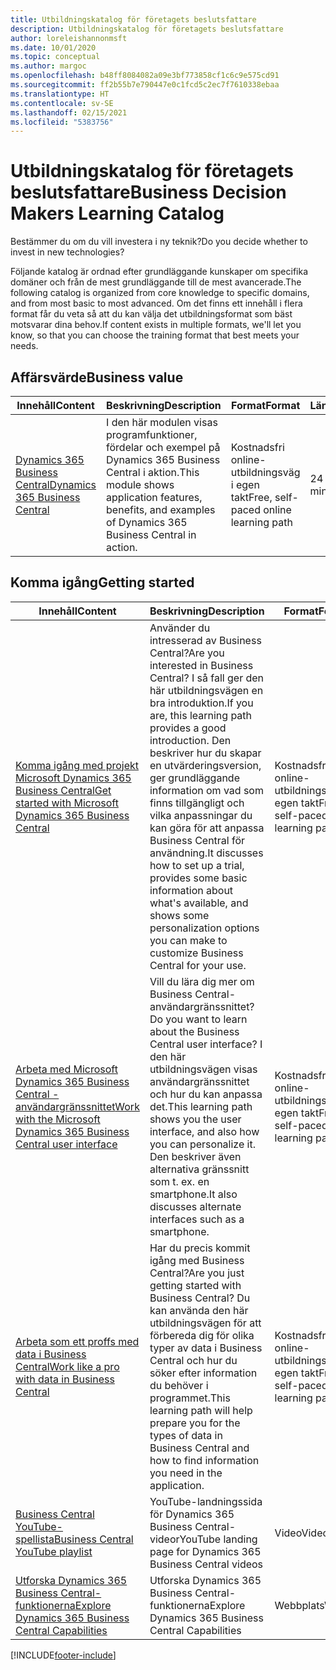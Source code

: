 ```yaml
---
title: Utbildningskatalog för företagets beslutsfattare
description: Utbildningskatalog för företagets beslutsfattare
author: loreleishannonmsft
ms.date: 10/01/2020
ms.topic: conceptual
ms.author: margoc
ms.openlocfilehash: b48ff8084082a09e3bf773858cf1c6c9e575cd91
ms.sourcegitcommit: ff2b55b7e790447e0c1fcd5c2ec7f7610338ebaa
ms.translationtype: HT
ms.contentlocale: sv-SE
ms.lasthandoff: 02/15/2021
ms.locfileid: "5383756"
---
```

# <a name="business-decision-makers-learning-catalog"></a><span data-ttu-id="69dd7-103">Utbildningskatalog för företagets beslutsfattare</span><span class="sxs-lookup"><span data-stu-id="69dd7-103">Business Decision Makers Learning Catalog</span></span>

<span data-ttu-id="69dd7-104">Bestämmer du om du vill investera i ny teknik?</span><span class="sxs-lookup"><span data-stu-id="69dd7-104">Do you decide whether to invest in new technologies?</span></span>

<span data-ttu-id="69dd7-105">Följande katalog är ordnad efter grundläggande kunskaper om specifika domäner och från de mest grundläggande till de mest avancerade.</span><span class="sxs-lookup"><span data-stu-id="69dd7-105">The following catalog is organized from core knowledge to specific domains, and from most basic to most advanced.</span></span> <span data-ttu-id="69dd7-106">Om det finns ett innehåll i flera format får du veta så att du kan välja det utbildningsformat som bäst motsvarar dina behov.</span><span class="sxs-lookup"><span data-stu-id="69dd7-106">If content exists in multiple formats, we'll let you know, so that you can choose the training format that best meets your needs.</span></span>  

## <a name="business-value"></a><span data-ttu-id="69dd7-107">Affärsvärde<a name="busvalue"></a></span><span class="sxs-lookup"><span data-stu-id="69dd7-107">Business value<a name="busvalue"></a></span></span>

| <span data-ttu-id="69dd7-108">Innehåll</span><span class="sxs-lookup"><span data-stu-id="69dd7-108">Content</span></span>                                                                 | <span data-ttu-id="69dd7-109">Beskrivning</span><span class="sxs-lookup"><span data-stu-id="69dd7-109">Description</span></span>                                                                                                | <span data-ttu-id="69dd7-110">Format</span><span class="sxs-lookup"><span data-stu-id="69dd7-110">Format</span></span>                                | <span data-ttu-id="69dd7-111">Längd</span><span class="sxs-lookup"><span data-stu-id="69dd7-111">Length</span></span>     |
|----------------------------------------------------------------------------------------------------------------|------------------------------------------------------------------------------------------------------------|---------------------------------------|------------|
| [<span data-ttu-id="69dd7-112">Dynamics 365 Business Central</span><span class="sxs-lookup"><span data-stu-id="69dd7-112">Dynamics 365 Business Central</span></span>](https://docs.microsoft.com/learn/modules/dynamics-365-business-central/) | <span data-ttu-id="69dd7-113">I den här modulen visas programfunktioner, fördelar och exempel på Dynamics 365 Business Central i aktion.</span><span class="sxs-lookup"><span data-stu-id="69dd7-113">This module shows application features, benefits, and examples of Dynamics 365 Business Central in action.</span></span> | <span data-ttu-id="69dd7-114">Kostnadsfri online-utbildningsväg i egen takt</span><span class="sxs-lookup"><span data-stu-id="69dd7-114">Free, self-paced online learning path</span></span> | <span data-ttu-id="69dd7-115">24 minuter</span><span class="sxs-lookup"><span data-stu-id="69dd7-115">24 minutes</span></span> |

## <a name="getting-started"></a><span data-ttu-id="69dd7-116">Komma igång<a name="get-started"></a></span><span class="sxs-lookup"><span data-stu-id="69dd7-116">Getting started<a name="get-started"></a></span></span>

| <span data-ttu-id="69dd7-117">Innehåll</span><span class="sxs-lookup"><span data-stu-id="69dd7-117">Content</span></span>                                                                                                                             | <span data-ttu-id="69dd7-118">Beskrivning</span><span class="sxs-lookup"><span data-stu-id="69dd7-118">Description</span></span>                                                                                                                                                                                                                                                                                      | <span data-ttu-id="69dd7-119">Format</span><span class="sxs-lookup"><span data-stu-id="69dd7-119">Format</span></span>                                | <span data-ttu-id="69dd7-120">Längd</span><span class="sxs-lookup"><span data-stu-id="69dd7-120">Length</span></span>             |
|------------------------------------------------------------------------------------------------------------------------------------------------------------------------------|--------------------------------------------------------------------------------------------------------------------------------------------------------------------------------------------------------------------------------------------------------------------------------------------------|---------------------------------------|--------------------|
| [<span data-ttu-id="69dd7-121">Komma igång med projekt Microsoft Dynamics 365 Business Central</span><span class="sxs-lookup"><span data-stu-id="69dd7-121">Get started with Microsoft Dynamics 365 Business Central</span></span>](https://docs.microsoft.com/learn/paths/get-started-dynamics-365-business-central/)                          | <span data-ttu-id="69dd7-122">Använder du intresserad av Business Central?</span><span class="sxs-lookup"><span data-stu-id="69dd7-122">Are you interested in Business Central?</span></span> <span data-ttu-id="69dd7-123">I så fall ger den här utbildningsvägen en bra introduktion.</span><span class="sxs-lookup"><span data-stu-id="69dd7-123">If you are, this learning path provides a good introduction.</span></span> <span data-ttu-id="69dd7-124">Den beskriver hur du skapar en utvärderingsversion, ger grundläggande information om vad som finns tillgängligt och vilka anpassningar du kan göra för att anpassa Business Central för användning.</span><span class="sxs-lookup"><span data-stu-id="69dd7-124">It discusses how to set up a trial, provides some basic information about what's available, and shows some personalization options you can make to customize Business Central for your use.</span></span> | <span data-ttu-id="69dd7-125">Kostnadsfri online-utbildningsväg i egen takt</span><span class="sxs-lookup"><span data-stu-id="69dd7-125">Free, self-paced online learning path</span></span> | <span data-ttu-id="69dd7-126">3 timmar 4 minuter</span><span class="sxs-lookup"><span data-stu-id="69dd7-126">3 hours 4 minutes</span></span>  |
| [<span data-ttu-id="69dd7-127">Arbeta med Microsoft Dynamics 365 Business Central -användargränssnittet</span><span class="sxs-lookup"><span data-stu-id="69dd7-127">Work with the Microsoft Dynamics 365 Business Central user interface</span></span>](https://docs.microsoft.com/learn/paths/work-with-user-interface-dynamics-365-business-central/) | <span data-ttu-id="69dd7-128">Vill du lära dig mer om Business Central-användargränssnittet?</span><span class="sxs-lookup"><span data-stu-id="69dd7-128">Do you want to learn about the Business Central user interface?</span></span> <span data-ttu-id="69dd7-129">I den här utbildningsvägen visas användargränssnittet och hur du kan anpassa det.</span><span class="sxs-lookup"><span data-stu-id="69dd7-129">This learning path shows you the user interface, and also how you can personalize it.</span></span> <span data-ttu-id="69dd7-130">Den beskriver även alternativa gränssnitt som t. ex. en smartphone.</span><span class="sxs-lookup"><span data-stu-id="69dd7-130">It also discusses alternate interfaces such as a smartphone.</span></span>                                                                               | <span data-ttu-id="69dd7-131">Kostnadsfri online-utbildningsväg i egen takt</span><span class="sxs-lookup"><span data-stu-id="69dd7-131">Free, self-paced online learning path</span></span> | <span data-ttu-id="69dd7-132">2 timmar 27 minuter</span><span class="sxs-lookup"><span data-stu-id="69dd7-132">2 hours 27 minutes</span></span> |
| [<span data-ttu-id="69dd7-133">Arbeta som ett proffs med data i Business Central</span><span class="sxs-lookup"><span data-stu-id="69dd7-133">Work like a pro with data in Business Central</span></span>](https://docs.microsoft.com/learn/paths/work-pro-data-dynamics-365-business-central)                                    | <span data-ttu-id="69dd7-134">Har du precis kommit igång med Business Central?</span><span class="sxs-lookup"><span data-stu-id="69dd7-134">Are you just getting started with Business Central?</span></span> <span data-ttu-id="69dd7-135">Du kan använda den här utbildningsvägen för att förbereda dig för olika typer av data i Business Central och hur du söker efter information du behöver i programmet.</span><span class="sxs-lookup"><span data-stu-id="69dd7-135">This learning path will help prepare you for the types of data in Business Central and how to find information you need in the application.</span></span>                                                                                                  | <span data-ttu-id="69dd7-136">Kostnadsfri online-utbildningsväg i egen takt</span><span class="sxs-lookup"><span data-stu-id="69dd7-136">Free, self-paced online learning path</span></span> | <span data-ttu-id="69dd7-137">2 timmar 27 minuter</span><span class="sxs-lookup"><span data-stu-id="69dd7-137">2 hours 27 minutes</span></span> |
| [<span data-ttu-id="69dd7-138">Business Central YouTube-spellista</span><span class="sxs-lookup"><span data-stu-id="69dd7-138">Business Central YouTube playlist</span></span>](https://www.youtube.com/playlist?list=PLcakwueIHoT-wVFPKUtmxlqcG1kJ0oqq4)                                                                | <span data-ttu-id="69dd7-139">YouTube-landningssida för Dynamics 365 Business Central-videor</span><span class="sxs-lookup"><span data-stu-id="69dd7-139">YouTube landing page for Dynamics 365 Business Central videos</span></span>                                                                                                                                                                                                                                    | <span data-ttu-id="69dd7-140">Video</span><span class="sxs-lookup"><span data-stu-id="69dd7-140">Video</span></span>                                 |                    |
| [<span data-ttu-id="69dd7-141">Utforska Dynamics 365 Business Central-funktionerna</span><span class="sxs-lookup"><span data-stu-id="69dd7-141">Explore Dynamics 365 Business Central Capabilities</span></span>](https://dynamics.microsoft.com/business-central/capabilities/)                                                    | <span data-ttu-id="69dd7-142">Utforska Dynamics 365 Business Central-funktionerna</span><span class="sxs-lookup"><span data-stu-id="69dd7-142">Explore Dynamics 365 Business Central Capabilities</span></span>                                                                                                                                                                                                                                               | <span data-ttu-id="69dd7-143">Webbplats</span><span class="sxs-lookup"><span data-stu-id="69dd7-143">Website</span></span>                               |                    |


[!INCLUDE[footer-include](../includes/footer-banner.md)]